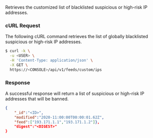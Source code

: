 Retrieves the customized list of blacklisted suspicious or high-risk IP addresses.

### cURL Request

The following cURL command retrieves the list of globally blacklisted suspicious or high-risk IP addresses.

```bash
$ curl -k \
  -u <USER> \
  -H 'Content-Type: application/json' \
  -X GET \
  https://<CONSOLE>/api/v1/feeds/custom/ips
```

### Response

A successful response will return a list of suspicious or high-risk IP addresses that will be banned.

```json
{
	"_id":"<ID>",
	"modified":"2020-11:00:00T00:00:01.62Z",
	"feed":["193.171.1.1","193.171.1.2"]},
	"digest":"<DIGEST>"
}
```
